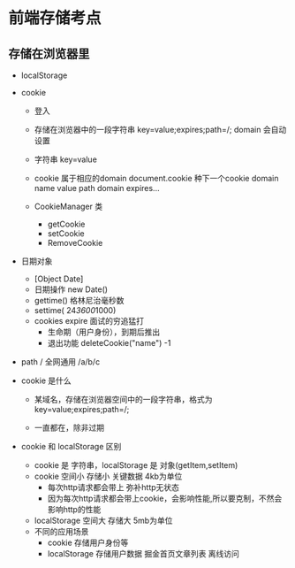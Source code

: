 # 前端存储考点

## 存储在浏览器里

- localStorage
- cookie
    - 登入
    - 存储在浏览器中的一段字符串 key=value;expires;path=/;
        domain 会自动设置
        
    - 字符串
       key=value
    - cookie 属于相应的domain
        document.cookie 种下一个cookie domain 
        name value path domain expires...
    - CookieManager 类
        - getCookie
        - setCookie
        - RemoveCookie
- 日期对象
    - [Object Date]
    - 日期操作
        new Date()
    - gettime()  格林尼治毫秒数 
    - settime( 24*3600*1000)     
    - cookies expire 面试的穷追猛打
        - 生命期（用户身份），到期后推出
        - 退出功能  deleteCookie("name") -1

- path  /   全网通用   /a/b/c
- cookie 是什么 
    - 某域名，存储在浏览器空间中的一段字符串，格式为 key=value;expires;path=/;

    - 一直都在，除非过期

- cookie 和 localStorage 区别
    - cookie 是 字符串，localStorage 是 对象(getItem,setItem)
    - cookie 空间小 存储小 关键数据   4kb为单位
        - 每次http请求都会带上 弥补http无状态
        - 因为每次http请求都会带上cookie，会影响性能,所以要克制，不然会影响http的性能
    - localStorage 空间大 存储大  5mb为单位
    - 不同的应用场景
        - cookie 存储用户身份等
        - localStorage 存储用户数据 掘金首页文章列表 离线访问